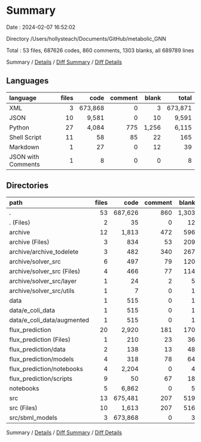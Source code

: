 # Summary

Date : 2024-02-07 16:52:02

Directory /Users/hollysteach/Documents/GitHub/metabolic_GNN

Total : 53 files,  687626 codes, 860 comments, 1303 blanks, all 689789 lines

Summary / [Details](details.md) / [Diff Summary](diff.md) / [Diff Details](diff-details.md)

## Languages
| language | files | code | comment | blank | total |
| :--- | ---: | ---: | ---: | ---: | ---: |
| XML | 3 | 673,868 | 0 | 3 | 673,871 |
| JSON | 10 | 9,581 | 0 | 10 | 9,591 |
| Python | 27 | 4,084 | 775 | 1,256 | 6,115 |
| Shell Script | 11 | 58 | 85 | 22 | 165 |
| Markdown | 1 | 27 | 0 | 12 | 39 |
| JSON with Comments | 1 | 8 | 0 | 0 | 8 |

## Directories
| path | files | code | comment | blank | total |
| :--- | ---: | ---: | ---: | ---: | ---: |
| . | 53 | 687,626 | 860 | 1,303 | 689,789 |
| . (Files) | 2 | 35 | 0 | 12 | 47 |
| archive | 12 | 1,813 | 472 | 596 | 2,881 |
| archive (Files) | 3 | 834 | 53 | 209 | 1,096 |
| archive/archive_todelete | 3 | 482 | 340 | 267 | 1,089 |
| archive/solver_src | 6 | 497 | 79 | 120 | 696 |
| archive/solver_src (Files) | 4 | 466 | 77 | 114 | 657 |
| archive/solver_src/layer | 1 | 24 | 2 | 5 | 31 |
| archive/solver_src/utils | 1 | 7 | 0 | 1 | 8 |
| data | 1 | 515 | 0 | 1 | 516 |
| data/e_coli_data | 1 | 515 | 0 | 1 | 516 |
| data/e_coli_data/augmented | 1 | 515 | 0 | 1 | 516 |
| flux_prediction | 20 | 2,920 | 181 | 170 | 3,271 |
| flux_prediction (Files) | 1 | 210 | 23 | 36 | 269 |
| flux_prediction/data | 2 | 138 | 13 | 48 | 199 |
| flux_prediction/models | 4 | 318 | 78 | 64 | 460 |
| flux_prediction/notebooks | 4 | 2,204 | 0 | 4 | 2,208 |
| flux_prediction/scripts | 9 | 50 | 67 | 18 | 135 |
| notebooks | 5 | 6,862 | 0 | 5 | 6,867 |
| src | 13 | 675,481 | 207 | 519 | 676,207 |
| src (Files) | 10 | 1,613 | 207 | 516 | 2,336 |
| src/sbml_models | 3 | 673,868 | 0 | 3 | 673,871 |

Summary / [Details](details.md) / [Diff Summary](diff.md) / [Diff Details](diff-details.md)